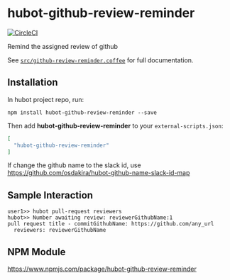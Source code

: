 # hubot-github-review-reminder

[![CircleCI](https://circleci.com/gh/osdakira/hubot-github-review-reminder.svg?style=svg)](https://circleci.com/gh/osdakira/hubot-github-review-reminder)

Remind the assigned review of github

See [`src/github-review-reminder.coffee`](src/github-review-reminder.coffee) for full documentation.

## Installation

In hubot project repo, run:

`npm install hubot-github-review-reminder --save`

Then add **hubot-github-review-reminder** to your `external-scripts.json`:

```json
[
  "hubot-github-review-reminder"
]
```

If change the github name to the slack id, 
use https://github.com/osdakira/hubot-github-name-slack-id-map

## Sample Interaction

```
user1>> hubot pull-request reviewers
hubot>> Number awaiting review: reviewerGithubName:1
pull request title - commitGithubName: https://github.com/any_url
  reviewers: reviewerGithubName
```

## NPM Module

https://www.npmjs.com/package/hubot-github-review-reminder
